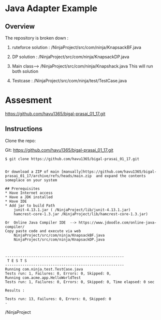 # Java Adapter Example

## Overview
The repository is broken down :

1) ruteforce solution : /NinjaProject/src/com/ninja/KnapsackBF.java

2) DP solution : /NinjaProject/src/com/ninja/KnapsackDP.java

3) Main class--> /NinjaProject/src/com/ninja/Knapshack.java This will run both solution 

3) Testcase : /NinjaProject/src/com/ninja/test/TestCase.java




# Assesment 

https://github.com/havu1365/bigal-prasai_01_17.git

## Instructions

Clone the repo:

Git: https://github.com/havu1365/bigal-prasai_01_17.git
```
$ git clone https://github.com/havu1365/bigal-prasai_01_17.git
```


```

Or download a ZIP of main [manually]https://github.com/havu1365/bigal-prasai_01_17/archive/refs/heads/main.zip  and expand the contents someplace on your system

## Prerequisites
* Have Internet access
* Have a JDK installed
* Have IDE 
* Add jar to build Path
	junit-4.13.1.jar ( /NinjaProject/lib/junit-4.13.1.jar)
	hamcrest-core-1.3.jar /NinjaProject/lib/hamcrest-core-1.3.jar)

Or  Online Java Compiler IDE  --> https://www.jdoodle.com/online-java-compiler/
Copy paste code and execute via web  
	NinjaProject/src/com/ninja/KnapsackBF.java
	NinjaProject/src/com/ninja/KnapsackDP.java



-------------------------------------------------------
 T E S T S
-------------------------------------------------------
Running com.ninja.test.TestCase.java
Tests run: 1, Failures: 0, Errors: 0, Skipped: 0, 
Running com.acme.app.HelloWorldTest
Tests run: 1, Failures: 0, Errors: 0, Skipped: 0, Time elapsed: 0 sec

Results :

Tests run: 13, Failures: 0, Errors: 0, Skipped: 0
-
```
/NinjaProject

